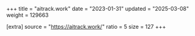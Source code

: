 +++
title = "aitrack.work"
date = "2023-01-31"
updated = "2025-03-08"
weight = 129663

[extra]
source = "https://aitrack.work/"
ratio = 5
size = 127
+++
